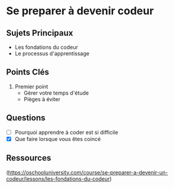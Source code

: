 # Se preparer à devenir codeur

## Sujets Principaux
- Les fondations du codeur
- Le processus d'apprentissage

## Points Clés
1. Premier point
   - Gérer votre temps d'étude
   - Pièges à éviter

## Questions
- [ ] Pourquoi apprendre à coder est si difficile
- [x] Que faire lorsque vous êtes coincé

## Ressources
(https://oschooluniversity.com/course/se-preparer-a-devenir-un-codeur/lessons/les-fondations-du-codeur)